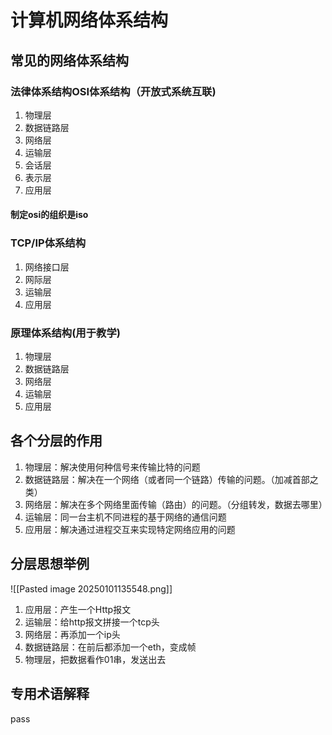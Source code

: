 # 计算机网络体系结构
## 常见的网络体系结构
### 法律体系结构OSI体系结构（开放式系统互联)
1. 物理层
2. 数据链路层
3. 网络层
4. 运输层
5. 会话层
6. 表示层
7. 应用层
#### 制定osi的组织是iso

### TCP/IP体系结构
1. 网络接口层
2. 网际层
3. 运输层
4. 应用层
### 原理体系结构(用于教学)
1. 物理层
2. 数据链路层
3. 网络层
4. 运输层
5. 应用层
## 各个分层的作用
1. 物理层：解决使用何种信号来传输比特的问题
2. 数据链路层：解决在一个网络（或者同一个链路）传输的问题。（加减首部之类）
3. 网络层：解决在多个网络里面传输（路由）的问题。（分组转发，数据去哪里）
4. 运输层：同一台主机不同进程的基于网络的通信问题
5. 应用层：解决通过进程交互来实现特定网络应用的问题
## 分层思想举例
![[Pasted image 20250101135548.png]]
1. 应用层：产生一个Http报文
2. 运输层：给http报文拼接一个tcp头
3. 网络层：再添加一个ip头
4. 数据链路层：在前后都添加一个eth，变成帧
5. 物理层，把数据看作01串，发送出去
## 专用术语解释
pass


